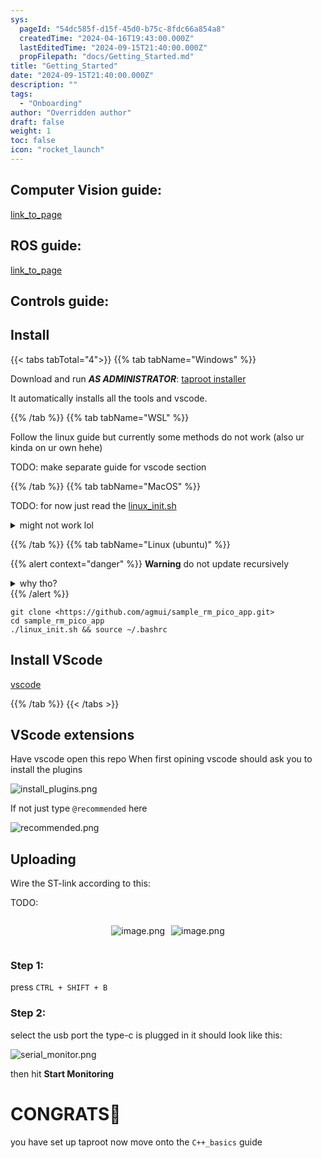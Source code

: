 ```yaml
---
sys:
  pageId: "54dc585f-d15f-45d0-b75c-8fdc66a854a8"
  createdTime: "2024-04-16T19:43:00.000Z"
  lastEditedTime: "2024-09-15T21:40:00.000Z"
  propFilepath: "docs/Getting_Started.md"
title: "Getting_Started"
date: "2024-09-15T21:40:00.000Z"
description: ""
tags:
  - "Onboarding"
author: "Overridden author"
draft: false
weight: 1
toc: false
icon: "rocket_launch"
---
```


## Computer Vision guide:

[link_to_page](86d45bc0-388b-4d26-8848-44f255f73d0e)

## ROS guide:

[link_to_page](3c76c1de-ec8f-46d6-8b0a-294005edc2d5)

## Controls guide:

## Install

{{< tabs tabTotal="4">}}
{{% tab tabName="Windows" %}}

Download and run _**AS ADMINISTRATOR**_: [taproot installer](https://github.com/Thornbots/TeachingFreshies/releases/tag/1.0)

It automatically installs all the tools and vscode.

{{% /tab %}}
{{% tab tabName="WSL" %}}

Follow the linux guide but currently some methods do not work (also ur kinda on ur own hehe)

TODO: make separate guide for vscode section

{{% /tab %}}
{{% tab tabName="MacOS" %}}

TODO: for now just read the [linux_init.sh](https://github.com/agmui/sample_rm_pico_app/blob/main/linux_init.sh)

<details>
<summary>might not work lol</summary>

`brew install libusb pkg-config`

Next install: [vscode](https://code.visualstudio.com/Download)

</details>

{{% /tab %}}
{{% tab tabName="Linux (ubuntu)" %}}

{{% alert context="danger" %}}
**Warning** do not update recursively
<details>
<summary>why tho?</summary>
There are some submodules that may go on for a while (like tinyusb) and I highly
recommend you don't need to get them.
If you want to see what submodules I update just look in `linux_init.sh`
</details>
{{% /alert %}}

```shell
git clone <https://github.com/agmui/sample_rm_pico_app.git>
cd sample_rm_pico_app
./linux_init.sh && source ~/.bashrc
```

## Install VScode

[vscode](https://code.visualstudio.com/Download)

{{% /tab %}}
{{< /tabs >}}

## VScode extensions

Have vscode open this repo
When first opining vscode should ask you to install the plugins

![install_plugins.png](https://prod-files-secure.s3.us-west-2.amazonaws.com/d518164a-d88e-44d1-a4ee-3adb3bd8bce0/89bd30f0-1825-4e77-867b-0a41ce370880/install_plugins.png?X-Amz-Algorithm=AWS4-HMAC-SHA256&X-Amz-Content-Sha256=UNSIGNED-PAYLOAD&X-Amz-Credential=ASIAZI2LB466YESW67UN%2F20250326%2Fus-west-2%2Fs3%2Faws4_request&X-Amz-Date=20250326T032254Z&X-Amz-Expires=3600&X-Amz-Security-Token=IQoJb3JpZ2luX2VjELv%2F%2F%2F%2F%2F%2F%2F%2F%2F%2FwEaCXVzLXdlc3QtMiJGMEQCIE5uGODgMRgoTRf%2FRW2W0nFlgI1sCy2aQA6jxqOPN6WYAiAraarIh0yB4airAJ93RbTnnet81nQE3rj72VbodPQoiCr%2FAwgjEAAaDDYzNzQyMzE4MzgwNSIM3daoNQQ4HUpN6huqKtwDb%2BT9j7x4PoLyzQlsxXzAcSxspoN%2FSIwnY1iKRUAqPCzdJt03mjbXwAowmJEXRLFa0hA8%2FqCbllzER1SNdenbIlLQPf9aZq5oUeJskLfI%2F%2FpuetXJU1FNp%2BNte4zNyAEVLW1E9uOvPqUFWKZwnFWRdFvNDL781lF8jXmJHfAxSgcD4MVYYSlLPnm9O5kglUv7az4tzrKlf2PZHsawUHyS8Xjs9q6d2bNKep3VLfLWIjnNNZfJ7wCLEZ%2BQLQfECPnNx3CEP%2BGxlz1Af0L3H2SEMCL5k2paScO8EgD%2BNtJ4wjPyMGIebfd%2FoTDo9MFP%2FQ5Gd2Lne9CNfAJ4gBlrKGqZaw73WVt%2BsDl6yMucLF9Uy%2BE83cgIFiN7iVcQBjBkA5H%2FT5P%2BNTjjHutDfRRaqqp1cMVj1iZhEqyRLbPwBypU5L4IMTcaA%2FtYVLSS7PiBePnm7wIR%2FR3aCW%2Bwa7ulQfXieZFbkrZtubXi%2B2dJNJ0oSmEUK43SOGRfqpyg2MDSLEEmRdTlgEfu9pZSBYATzi%2F8JbjwoVEShGouLI0Gxh5rWgWqnX%2BY8jak%2BD1j48w3xBtE9l%2FsLJev6y4T5VOmvVr3b9nYmUg3gVEeINTRHUCvl%2ByySuvApw7fI%2F9ef84wiMuNvwY6pgESK40V9rHH4wLDbjDPPZtr3Lm6a%2FxiwxwxE6uOrY4isiSF2cLfZCej03g1NWXhicXIzR3RSOF36SjVKNUsM5Z1Vj%2BYKJn4aY4tNj3A8CsH%2BH%2F4Nd9%2BsaweiVqgkM62higFc6yMLCkS4qYxBJjzsuTbFO4GVwW7hpp1uS%2Bsc%2FE68ty3tHzYeFqv40dQDmk%2FygDOqVzCNgfSA1gF1lzwV6p8i1ZtrwTR&X-Amz-Signature=25c013d2d551143a325954299e05f9b80fd773728ad7a28653a2cbcd344ad415&X-Amz-SignedHeaders=host&x-id=GetObject)

If not just type `@recommended` here  

![recommended.png](https://prod-files-secure.s3.us-west-2.amazonaws.com/d518164a-d88e-44d1-a4ee-3adb3bd8bce0/61e661e9-5d85-4dfc-be0d-8d2097a5e793/recommended.png?X-Amz-Algorithm=AWS4-HMAC-SHA256&X-Amz-Content-Sha256=UNSIGNED-PAYLOAD&X-Amz-Credential=ASIAZI2LB466YESW67UN%2F20250326%2Fus-west-2%2Fs3%2Faws4_request&X-Amz-Date=20250326T032254Z&X-Amz-Expires=3600&X-Amz-Security-Token=IQoJb3JpZ2luX2VjELv%2F%2F%2F%2F%2F%2F%2F%2F%2F%2FwEaCXVzLXdlc3QtMiJGMEQCIE5uGODgMRgoTRf%2FRW2W0nFlgI1sCy2aQA6jxqOPN6WYAiAraarIh0yB4airAJ93RbTnnet81nQE3rj72VbodPQoiCr%2FAwgjEAAaDDYzNzQyMzE4MzgwNSIM3daoNQQ4HUpN6huqKtwDb%2BT9j7x4PoLyzQlsxXzAcSxspoN%2FSIwnY1iKRUAqPCzdJt03mjbXwAowmJEXRLFa0hA8%2FqCbllzER1SNdenbIlLQPf9aZq5oUeJskLfI%2F%2FpuetXJU1FNp%2BNte4zNyAEVLW1E9uOvPqUFWKZwnFWRdFvNDL781lF8jXmJHfAxSgcD4MVYYSlLPnm9O5kglUv7az4tzrKlf2PZHsawUHyS8Xjs9q6d2bNKep3VLfLWIjnNNZfJ7wCLEZ%2BQLQfECPnNx3CEP%2BGxlz1Af0L3H2SEMCL5k2paScO8EgD%2BNtJ4wjPyMGIebfd%2FoTDo9MFP%2FQ5Gd2Lne9CNfAJ4gBlrKGqZaw73WVt%2BsDl6yMucLF9Uy%2BE83cgIFiN7iVcQBjBkA5H%2FT5P%2BNTjjHutDfRRaqqp1cMVj1iZhEqyRLbPwBypU5L4IMTcaA%2FtYVLSS7PiBePnm7wIR%2FR3aCW%2Bwa7ulQfXieZFbkrZtubXi%2B2dJNJ0oSmEUK43SOGRfqpyg2MDSLEEmRdTlgEfu9pZSBYATzi%2F8JbjwoVEShGouLI0Gxh5rWgWqnX%2BY8jak%2BD1j48w3xBtE9l%2FsLJev6y4T5VOmvVr3b9nYmUg3gVEeINTRHUCvl%2ByySuvApw7fI%2F9ef84wiMuNvwY6pgESK40V9rHH4wLDbjDPPZtr3Lm6a%2FxiwxwxE6uOrY4isiSF2cLfZCej03g1NWXhicXIzR3RSOF36SjVKNUsM5Z1Vj%2BYKJn4aY4tNj3A8CsH%2BH%2F4Nd9%2BsaweiVqgkM62higFc6yMLCkS4qYxBJjzsuTbFO4GVwW7hpp1uS%2Bsc%2FE68ty3tHzYeFqv40dQDmk%2FygDOqVzCNgfSA1gF1lzwV6p8i1ZtrwTR&X-Amz-Signature=2e8622896a616ee93ba26a0cd08b4c77882d3d8ba74a761a0438644dd29132de&X-Amz-SignedHeaders=host&x-id=GetObject)

## Uploading

Wire the ST-link according to this:

TODO:

<div style="display: flex;flex-direction: row; column-gap:10px; max-width: 630px;justify-content: center;">
<div>

![image.png](https://prod-files-secure.s3.us-west-2.amazonaws.com/d518164a-d88e-44d1-a4ee-3adb3bd8bce0/210ecb78-1116-4d7b-b9b7-2292f66fa2c2/image.png?X-Amz-Algorithm=AWS4-HMAC-SHA256&X-Amz-Content-Sha256=UNSIGNED-PAYLOAD&X-Amz-Credential=ASIAZI2LB4665PV5HYFS%2F20250326%2Fus-west-2%2Fs3%2Faws4_request&X-Amz-Date=20250326T032259Z&X-Amz-Expires=3600&X-Amz-Security-Token=IQoJb3JpZ2luX2VjELv%2F%2F%2F%2F%2F%2F%2F%2F%2F%2FwEaCXVzLXdlc3QtMiJGMEQCIDcnCW7NFyQSvNoTPW8q2WgMEokIDnMIH1YoP3ao0SP9AiBCwnvqGmr1X0uAShHMEAFIKg9N9oaHh5cz9XZpzxwfxir%2FAwgjEAAaDDYzNzQyMzE4MzgwNSIMRdrw9tUfEKehbA9yKtwDfAfZDbx3CCGQi1nD8oQ2PE95ARjcXWGPnuw57RCOuVV7oPLRd78e%2Fep4luKqsn%2FhyjZ%2Bt7%2FzoNy91AsHXUZq%2Bb5W58OK7jcADd%2Ffb6%2B7iWfnH8awU2dhi2w327NpQJOGJKlwBGOD67sJLtpEzeJdRlxEndnT78BWsklbhLRz1MPZhM7J%2BdCRuxhQdwzGiWvdD1Qf9%2Bg3xDYzLvpwET%2Bbqq0C2xPSEZHufPo7Uf%2B1Z%2BTwsX7iN%2FiuRyH1zIvKcvM38cT4SXJx6ilZGZC9U0xrxjj1zIaU4VlJx22MamQqXMVN85EFkFWl%2FtbW6P1%2BTuUG4kgEvJkd55ke9Sgf%2ByVvuk%2FeKwiKVniAiQFKkIlsz%2BULqn3jZnenrhcG4Q5svuvly9R0Ns12jeYuHrh%2FU3RlZCvS1L1MpRvE4qIftqOqGfWQF%2BvoJUfUeXNoJcQITKBTT2F2YNm79VwN%2B1lGtNXQ%2FETIXxdzQZolvBFm%2FaCtt97ByPNxS0Vsxytk%2BxYhDPuPm%2FCVIvpHWBH8OWqRMS1NyHPlO6SAh9A%2BVSY7TiR%2BLcD3fJtvWJJRRmO1STVb1Y0R%2B%2BjLwzBVJnTNOcMhRToH%2FGNceIpP7dRI95zCn7OVMKF6%2F3a9BREeB8HC2BIw%2BsqNvwY6pgGKKerDTRCdRTrs8mT1kMwLpt8nfYyj38sQHvfySviWSPdxM6rSPhP1UJUC8RTLIkQ5igt6YYh6TSgDnFfSr%2FtedahRdX4b0ZD3rME7Nv2DesA8Srnb904liKy67rjGbN4yQ0KL04SZi%2BEqatlY6Aa0WkPqwHHJbWcOpyxugxP0QDJDLtEDVS4WOY8FPk49kyJhYVv9ZAw6mOpCLyhUlMCy%2B2bhotYr&X-Amz-Signature=0d9eb8c1dc2cadf1bf61cad4dbbcc040a2e3dd6887a2c9ea79d48b3c9bf614ff&X-Amz-SignedHeaders=host&x-id=GetObject)

</div>
<div>

![image.png](https://prod-files-secure.s3.us-west-2.amazonaws.com/d518164a-d88e-44d1-a4ee-3adb3bd8bce0/33a0fd0f-8ca6-4a86-8e09-26e95ded1fff/image.png?X-Amz-Algorithm=AWS4-HMAC-SHA256&X-Amz-Content-Sha256=UNSIGNED-PAYLOAD&X-Amz-Credential=ASIAZI2LB4667NTUECNQ%2F20250326%2Fus-west-2%2Fs3%2Faws4_request&X-Amz-Date=20250326T032301Z&X-Amz-Expires=3600&X-Amz-Security-Token=IQoJb3JpZ2luX2VjELv%2F%2F%2F%2F%2F%2F%2F%2F%2F%2FwEaCXVzLXdlc3QtMiJGMEQCIFmGBVKjDSYW49tt6ZpSNdP18r2rxI1RPILXO3oLaPPwAiBko0s%2BEOvCWGBUhRc7Sw%2FbyifwpN4u4f6WoUzTmyrdByr%2FAwgkEAAaDDYzNzQyMzE4MzgwNSIMC0ItaapkYDzsKzZMKtwDR3jctXVrH3wp5VIGanUokJWGmL8DvBNYCgrebhWdBOUdDumLTUBGvdiRfmtNFNwdHV%2Bg0M8GvkHwxwHaOGoXBjtabam0cCIA3BvnlZdRemS%2BgxqdeCL40e2UUhTFrTKhKE4Q9qlk6%2FADlwtVnZfsyo%2BK6t7pnndf8MOQbRCQmSsVD7Zh08sywgI9bukUSr4D53WNHFspoiQWCZ5xLrTzKm3fxC4HFwhAm7cpaiD%2BemlkGa7CkgA%2B5veFu1DbAWv4fEyHHqo5TSgbS9cfsj1Iz0RhZKHI7Q%2B8zBUs2NySjyBv0Hs%2B%2FspWrmcp02WEHcklY27iB6I42gVmVhXwU6Xai3QIcdFj61sBo3q2qOc%2FFnP%2FcXkT8x9wfLg5g7vJBJXEv7WLUVuDiQ8SceKrIlhW6O3a68TAofY%2BdOzwWKazxM2Bd8MhvLWsn8efx%2Bm1D9G8j20MI8kwFOcK37%2BrzWrEVW9s4vJ%2FAC1uKg0f8XdlP2cbJmh%2Fu3ZtKtkEXYD9NXewuIVkSk1PiXfcoOlvQR%2BQ4EmKNElHeC2lkcXpGy3EvwerHv5BuDT8POtIlVMaAaMDxbN3tkImIl36Y6eVZMx2ZUopodVVIxwyaOcvuczeXXFfMSfLB2%2F76IoeXjYw8MqNvwY6pgEw0sKhsCKSMSHK%2FTvQxV3U3C%2B9oh594POIlwlfCAUOFEYRjYRNKeLMd%2FCYOzFx%2BkHUIteBHUnwYsWVY4eSrUbV2Hi8nDTLXZdc38CgHUIHA%2BRxLoAAa7EKnUVYKz2y3fWAFmMNMndyDxgy4VEM9vYnNzGRzk8zpkVCx9%2FdgBn0in%2B%2FZXPedsRYk%2FaDJifUOr5OhAVZ4gMyxf010fFEnTzKYvfksiKG&X-Amz-Signature=789e60ce8aa42d765e7e13f8dee26decfd2c3092775b9ae4e83ee92ee7b23157&X-Amz-SignedHeaders=host&x-id=GetObject)

</div>
</div>

### Step 1:

press `CTRL + SHIFT + B`

### Step 2:

select the usb port the type-c is plugged in it should look like this:

![serial_monitor.png](https://prod-files-secure.s3.us-west-2.amazonaws.com/d518164a-d88e-44d1-a4ee-3adb3bd8bce0/f03f4774-05d4-4393-b6a0-d5efb6d315ab/serial_monitor.png?X-Amz-Algorithm=AWS4-HMAC-SHA256&X-Amz-Content-Sha256=UNSIGNED-PAYLOAD&X-Amz-Credential=ASIAZI2LB466YESW67UN%2F20250326%2Fus-west-2%2Fs3%2Faws4_request&X-Amz-Date=20250326T032254Z&X-Amz-Expires=3600&X-Amz-Security-Token=IQoJb3JpZ2luX2VjELv%2F%2F%2F%2F%2F%2F%2F%2F%2F%2FwEaCXVzLXdlc3QtMiJGMEQCIE5uGODgMRgoTRf%2FRW2W0nFlgI1sCy2aQA6jxqOPN6WYAiAraarIh0yB4airAJ93RbTnnet81nQE3rj72VbodPQoiCr%2FAwgjEAAaDDYzNzQyMzE4MzgwNSIM3daoNQQ4HUpN6huqKtwDb%2BT9j7x4PoLyzQlsxXzAcSxspoN%2FSIwnY1iKRUAqPCzdJt03mjbXwAowmJEXRLFa0hA8%2FqCbllzER1SNdenbIlLQPf9aZq5oUeJskLfI%2F%2FpuetXJU1FNp%2BNte4zNyAEVLW1E9uOvPqUFWKZwnFWRdFvNDL781lF8jXmJHfAxSgcD4MVYYSlLPnm9O5kglUv7az4tzrKlf2PZHsawUHyS8Xjs9q6d2bNKep3VLfLWIjnNNZfJ7wCLEZ%2BQLQfECPnNx3CEP%2BGxlz1Af0L3H2SEMCL5k2paScO8EgD%2BNtJ4wjPyMGIebfd%2FoTDo9MFP%2FQ5Gd2Lne9CNfAJ4gBlrKGqZaw73WVt%2BsDl6yMucLF9Uy%2BE83cgIFiN7iVcQBjBkA5H%2FT5P%2BNTjjHutDfRRaqqp1cMVj1iZhEqyRLbPwBypU5L4IMTcaA%2FtYVLSS7PiBePnm7wIR%2FR3aCW%2Bwa7ulQfXieZFbkrZtubXi%2B2dJNJ0oSmEUK43SOGRfqpyg2MDSLEEmRdTlgEfu9pZSBYATzi%2F8JbjwoVEShGouLI0Gxh5rWgWqnX%2BY8jak%2BD1j48w3xBtE9l%2FsLJev6y4T5VOmvVr3b9nYmUg3gVEeINTRHUCvl%2ByySuvApw7fI%2F9ef84wiMuNvwY6pgESK40V9rHH4wLDbjDPPZtr3Lm6a%2FxiwxwxE6uOrY4isiSF2cLfZCej03g1NWXhicXIzR3RSOF36SjVKNUsM5Z1Vj%2BYKJn4aY4tNj3A8CsH%2BH%2F4Nd9%2BsaweiVqgkM62higFc6yMLCkS4qYxBJjzsuTbFO4GVwW7hpp1uS%2Bsc%2FE68ty3tHzYeFqv40dQDmk%2FygDOqVzCNgfSA1gF1lzwV6p8i1ZtrwTR&X-Amz-Signature=38268c555cb392009b0d841fc37c7393b4b524e1e319fb852d1bfc8eca7e64eb&X-Amz-SignedHeaders=host&x-id=GetObject)

then hit **Start Monitoring**

# CONGRATS🎉

you have set up taproot now move onto the `C++_basics` guide
